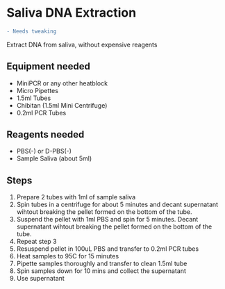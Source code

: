 # Saliva DNA Extraction

```diff
- Needs tweaking
```

Extract DNA from saliva, without expensive reagents

## Equipment needed

- MiniPCR or any other heatblock  
- Micro Pipettes  
- 1.5ml Tubes  
- Chibitan (1.5ml Mini Centrifuge)
- 0.2ml PCR Tubes

## Reagents needed

- PBS(-) or D-PBS(-)
- Sample Saliva (about 5ml)


## Steps

1. Prepare 2 tubes with 1ml of sample saliva
2. Spin tubes in a centrifuge for about 5 minutes and decant supernatant wihtout breaking the pellet formed on the bottom of the tube.
3. Suspend the pellet with 1ml PBS and spin for 5 minutes. Decant supernatant wihtout breaking the pellet formed on the bottom of the tube.
4. Repeat step 3
5. Resuspend pellet in 100uL PBS and transfer to 0.2ml PCR tubes
6. Heat samples to 95C for 15 minutes
7. Pipette samples thoroughly and transfer to clean 1.5ml tube
8. Spin samples down for 10 mins and collect the supernatant  
9. Use supernatant
